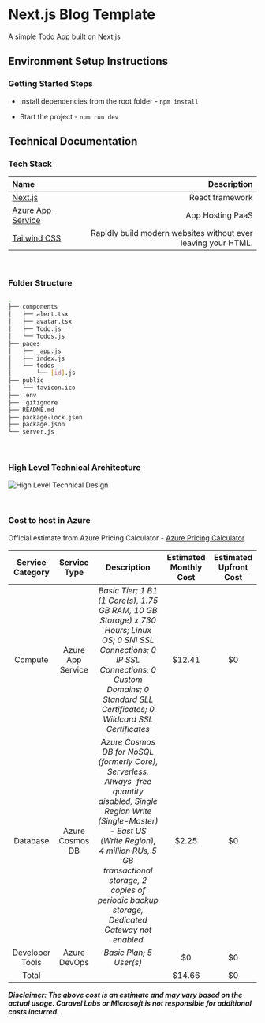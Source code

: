 # Next.js Blog Template

A simple Todo App built on [Next.js](https://nextjs.org/)
## Environment Setup Instructions


### Getting Started Steps

- Install dependencies from the root folder - `npm install`


- Start the project - `npm run dev`


## Technical Documentation

### Tech Stack

| Name | Description |
| :--- | ---: |
| [Next.js](https://nextjs.org/) | React framework |
| [Azure App Service](https://learn.microsoft.com/en-us/azure/app-service/) | App Hosting PaaS |
| [Tailwind CSS](https://tailwindcss.com/) | Rapidly build modern websites without ever leaving your HTML. |

<br />

### Folder Structure
```bash
.
├── components
│   ├── alert.tsx
│   ├── avatar.tsx
│   ├── Todo.js
│   └── Todos.js
├── pages
│   ├── _app.js
│   ├── index.js
│   └── todos
│       └── [id].js
├── public
│   └── favicon.ico
├── .env
├── .gitignore
├── README.md
├── package-lock.json
├── package.json
└── server.js
```

<br />

### High Level Technical Architecture

![High Level Technical Design](https://ambitustemplateassets.blob.core.windows.net/assets/cosmos-todo.png?sp=r&st=2024-02-15T02:27:22Z&se=2029-12-31T10:27:22Z&sv=2022-11-02&sr=b&sig=LvRyc9VpN1P3p60Y2R8LPTGtRzW%2F8K9D0L9ZL%2B4kmBc%3D)

<br />

### Cost to host in Azure

Official estimate from Azure Pricing Calculator - [Azure Pricing Calculator](https://azure.com/e/d2243ee749a44397a3483f2569578564)

| Service Category | Service Type | Description | Estimated Monthly Cost | Estimated Upfront Cost |
| :---: | :---: | :---: | :---: | :---: |
| Compute | Azure App Service | *Basic Tier; 1 B1 (1 Core(s), 1.75 GB RAM, 10 GB Storage) x 730 Hours; Linux OS; 0 SNI SSL Connections; 0 IP SSL Connections; 0 Custom Domains; 0 Standard SLL Certificates; 0 Wildcard SSL Certificates* | $12.41 | $0 |
| Database | Azure Cosmos DB | *Azure Cosmos DB for NoSQL (formerly Core), Serverless, Always-free quantity disabled, Single Region Write (Single-Master) - East US (Write Region), 4 million RUs, 5 GB transactional storage, 2 copies of periodic backup storage, Dedicated Gateway not enabled* | $2.25 | $0 |
| Developer Tools | Azure DevOps | *Basic Plan; 5 User(s)* | $0 | $0 |
| Total | | | $14.66 | $0 |

***Disclaimer: The above cost is an estimate and may vary based on the actual usage. Caravel Labs or Microsoft is not responsible for additional costs incurred.***